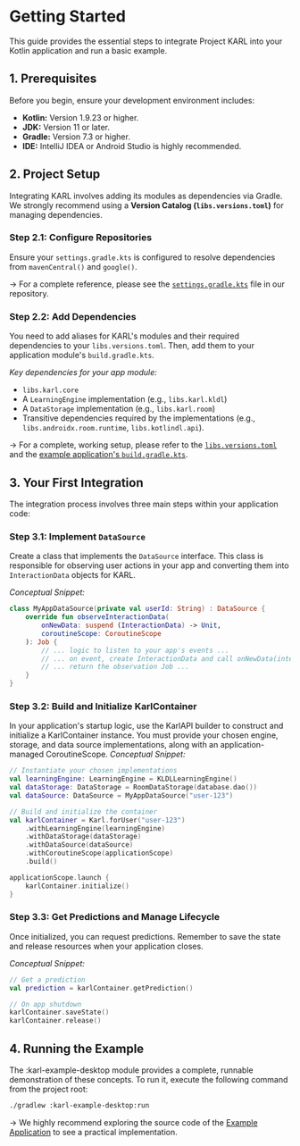 # Getting Started

This guide provides the essential steps to integrate Project KARL into your Kotlin application and run a basic example.

## 1. Prerequisites

Before you begin, ensure your development environment includes:

* **Kotlin:** Version 1.9.23 or higher.
* **JDK:** Version 11 or later.
* **Gradle:** Version 7.3 or higher.
* **IDE:** IntelliJ IDEA or Android Studio is highly recommended.

## 2. Project Setup

Integrating KARL involves adding its modules as dependencies via Gradle. We strongly recommend using a **Version Catalog (`libs.versions.toml`)** for managing dependencies.

### Step 2.1: Configure Repositories

Ensure your `settings.gradle.kts` is configured to resolve dependencies from `mavenCentral()` and `google()`.

→ For a complete reference, please see the [`settings.gradle.kts`](https://github.com/theaniketraj/project-karl/blob/main/settings.gradle.kts) file in our repository.

### Step 2.2: Add Dependencies

You need to add aliases for KARL's modules and their required dependencies to your `libs.versions.toml`. Then, add them to your application module's `build.gradle.kts`.

*Key dependencies for your app module:*

* `libs.karl.core`
* A `LearningEngine` implementation (e.g., `libs.karl.kldl`)
* A `DataStorage` implementation (e.g., `libs.karl.room`)
* Transitive dependencies required by the implementations (e.g., `libs.androidx.room.runtime`, `libs.kotlindl.api`).

→ For a complete, working setup, please refer to the [`libs.versions.toml`](https://github.com/theaniketraj/project-karl/blob/main/gradle/libs.versions.toml) and the [example application's `build.gradle.kts`](https://github.com/theaniketraj/project-karl/blob/main/karl-example-desktop/build.gradle.kts).

## 3. Your First Integration

The integration process involves three main steps within your application code:

### Step 3.1: Implement `DataSource`

Create a class that implements the `DataSource` interface. This class is responsible for observing user actions in your app and converting them into `InteractionData` objects for KARL.

*Conceptual Snippet:*

```kotlin
class MyAppDataSource(private val userId: String) : DataSource {
    override fun observeInteractionData(
        onNewData: suspend (InteractionData) -> Unit,
        coroutineScope: CoroutineScope
    ): Job {
        // ... logic to listen to your app's events ...
        // ... on event, create InteractionData and call onNewData(interaction) ...
        // ... return the observation Job ...
    }
}
```

### Step 3.2: Build and Initialize KarlContainer

In your application's startup logic, use the KarlAPI builder to construct and initialize a KarlContainer instance. You must provide your chosen engine, storage, and data source implementations, along with an application-managed CoroutineScope.
*Conceptual Snippet:*

```kotlin
// Instantiate your chosen implementations
val learningEngine: LearningEngine = KLDLLearningEngine()
val dataStorage: DataStorage = RoomDataStorage(database.dao())
val dataSource: DataSource = MyAppDataSource("user-123")

// Build and initialize the container
val karlContainer = Karl.forUser("user-123")
    .withLearningEngine(learningEngine)
    .withDataStorage(dataStorage)
    .withDataSource(dataSource)
    .withCoroutineScope(applicationScope)
    .build()

applicationScope.launch {
    karlContainer.initialize()
}
```

### Step 3.3: Get Predictions and Manage Lifecycle

Once initialized, you can request predictions. Remember to save the state and release resources when your application closes.

*Conceptual Snippet:*

```kotlin
// Get a prediction
val prediction = karlContainer.getPrediction()

// On app shutdown
karlContainer.saveState()
karlContainer.release()

```

## 4. Running the Example

The :karl-example-desktop module provides a complete, runnable demonstration of these concepts. To run it, execute the following command from the project root:

```bash
./gradlew :karl-example-desktop:run
```

→ We highly recommend exploring the source code of the [Example Application](https://github.com/theaniketraj/project-karl/blob/main/karl-example-desktop/src/main/kotlin/com/karl/example/DesktopExampleApp.kt) to see a practical implementation.

